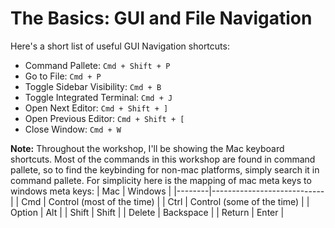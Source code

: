 # The Basics: GUI and File Navigation

Here's a short list of useful GUI Navigation shortcuts:

- Command Pallete: `Cmd + Shift + P`
- Go to File: `Cmd + P`
- Toggle Sidebar Visibility: `Cmd + B`
- Toggle Integrated Terminal: `Cmd + J`
- Open Next Editor: `Cmd + Shift + ]`
- Open Previous Editor: `Cmd + Shift + [`
- Close Window: `Cmd + W`

**Note:**
Throughout the workshop, I'll be showing the Mac keyboard shortcuts. Most of the commands in this workshop are found in command pallete, so to find the keybinding for non-mac platforms, simply search it in command pallete. For simplicity here is the mapping of mac meta keys to windows meta keys:
| Mac    | Windows                    |
|--------|----------------------------|
| Cmd    | Control (most of the time) |
| Ctrl   | Control (some of the time) |
| Option | Alt                        |
| Shift  | Shift                      |
| Delete | Backspace                  |
| Return | Enter                      |
